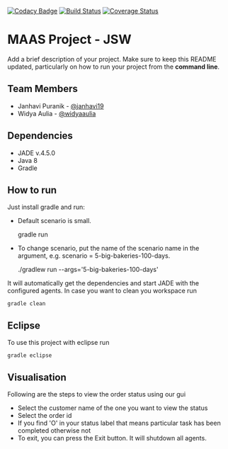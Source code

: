 [![Codacy Badge](https://api.codacy.com/project/badge/Grade/7e250960350b4dba8b4e031e3d2b2918)](https://app.codacy.com/app/ssmabidi/ws18-project-jsw?utm_source=github.com&utm_medium=referral&utm_content=HBRS-MAAS/ws18-project-jsw&utm_campaign=Badge_Grade_Dashboard)
[![Build Status](https://travis-ci.org/HBRS-MAAS/ws18-project-jsw.svg?branch=master)](https://travis-ci.org/HBRS-MAAS/ws18-project-jsw)
[![Coverage Status](https://coveralls.io/repos/github/HBRS-MAAS/ws18-project-jsw/badge.svg?branch=master)](https://coveralls.io/github/HBRS-MAAS/ws18-project-jsw?branch=master)

# MAAS Project - JSW

Add a brief description of your project. Make sure to keep this README updated, particularly on how to run your project from the **command line**.

## Team Members
* Janhavi Puranik - [@janhavi19](https://github.com/janhavi19)
* Widya Aulia - [@widyaaulia](https://github.com/widyaaulia)

## Dependencies
* JADE v.4.5.0
* Java 8
* Gradle

## How to run
Just install gradle and run:

* Default scenario is small.

	gradle run

* To change scenario, put the name of the scenario name in the argument, e.g. scenario = 5-big-bakeries-100-days. 
    
	./gradlew run --args='5-big-bakeries-100-days'

It will automatically get the dependencies and start JADE with the configured agents.
In case you want to clean you workspace run

    gradle clean

## Eclipse
To use this project with eclipse run

    gradle eclipse


## Visualisation
Following are the steps to view the order status using our gui
* Select the customer name of the one you want to view the status
* Select the order id
* If you find 'O' in your status label that means particular task has been completed otherwise not
* To exit, you can press the Exit button. It will shutdown all agents.



